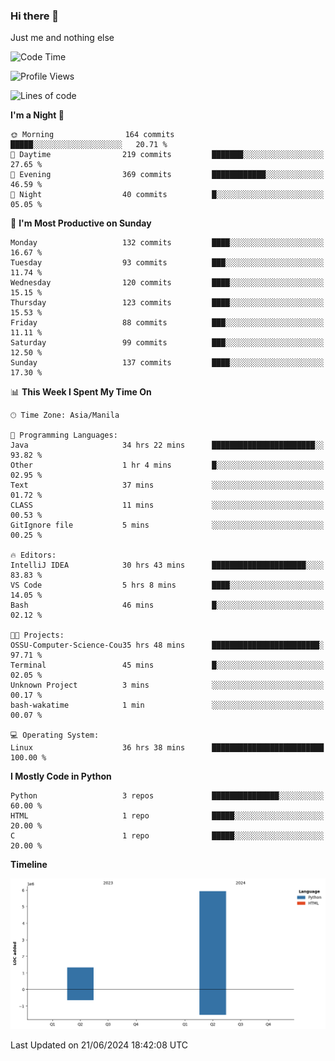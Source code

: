 ### Hi there 👋

Just me and nothing else


<!--START_SECTION:waka-->
![Code Time](http://img.shields.io/badge/Code%20Time-418%20hrs%2042%20mins-blue)

![Profile Views](http://img.shields.io/badge/Profile%20Views-23-blue)

![Lines of code](https://img.shields.io/badge/From%20Hello%20World%20I%27ve%20Written-7.3%20million%20lines%20of%20code-blue)

**I'm a Night 🦉** 

```text
🌞 Morning                164 commits         █████░░░░░░░░░░░░░░░░░░░░   20.71 % 
🌆 Daytime                219 commits         ███████░░░░░░░░░░░░░░░░░░   27.65 % 
🌃 Evening                369 commits         ████████████░░░░░░░░░░░░░   46.59 % 
🌙 Night                  40 commits          █░░░░░░░░░░░░░░░░░░░░░░░░   05.05 % 
```
📅 **I'm Most Productive on Sunday** 

```text
Monday                   132 commits         ████░░░░░░░░░░░░░░░░░░░░░   16.67 % 
Tuesday                  93 commits          ███░░░░░░░░░░░░░░░░░░░░░░   11.74 % 
Wednesday                120 commits         ████░░░░░░░░░░░░░░░░░░░░░   15.15 % 
Thursday                 123 commits         ████░░░░░░░░░░░░░░░░░░░░░   15.53 % 
Friday                   88 commits          ███░░░░░░░░░░░░░░░░░░░░░░   11.11 % 
Saturday                 99 commits          ███░░░░░░░░░░░░░░░░░░░░░░   12.50 % 
Sunday                   137 commits         ████░░░░░░░░░░░░░░░░░░░░░   17.30 % 
```


📊 **This Week I Spent My Time On** 

```text
🕑︎ Time Zone: Asia/Manila

💬 Programming Languages: 
Java                     34 hrs 22 mins      ███████████████████████░░   93.82 % 
Other                    1 hr 4 mins         █░░░░░░░░░░░░░░░░░░░░░░░░   02.95 % 
Text                     37 mins             ░░░░░░░░░░░░░░░░░░░░░░░░░   01.72 % 
CLASS                    11 mins             ░░░░░░░░░░░░░░░░░░░░░░░░░   00.53 % 
GitIgnore file           5 mins              ░░░░░░░░░░░░░░░░░░░░░░░░░   00.25 % 

🔥 Editors: 
IntelliJ IDEA            30 hrs 43 mins      █████████████████████░░░░   83.83 % 
VS Code                  5 hrs 8 mins        ████░░░░░░░░░░░░░░░░░░░░░   14.05 % 
Bash                     46 mins             █░░░░░░░░░░░░░░░░░░░░░░░░   02.12 % 

🐱‍💻 Projects: 
OSSU-Computer-Science-Cou35 hrs 48 mins      ████████████████████████░   97.71 % 
Terminal                 45 mins             █░░░░░░░░░░░░░░░░░░░░░░░░   02.05 % 
Unknown Project          3 mins              ░░░░░░░░░░░░░░░░░░░░░░░░░   00.17 % 
bash-wakatime            1 min               ░░░░░░░░░░░░░░░░░░░░░░░░░   00.07 % 

💻 Operating System: 
Linux                    36 hrs 38 mins      █████████████████████████   100.00 % 
```

**I Mostly Code in Python** 

```text
Python                   3 repos             ███████████████░░░░░░░░░░   60.00 % 
HTML                     1 repo              █████░░░░░░░░░░░░░░░░░░░░   20.00 % 
C                        1 repo              █████░░░░░░░░░░░░░░░░░░░░   20.00 % 
```



**Timeline**

![Lines of Code chart](https://raw.githubusercontent.com/brutist/brutist/main/assets/bar_graph.png)


 Last Updated on 21/06/2024 18:42:08 UTC
<!--END_SECTION:waka-->
